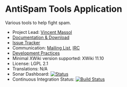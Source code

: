 # AntiSpam Tools Application

Various tools to help fight spam.

* Project Lead: [Vincent Massol](http://www.xwiki.org/xwiki/bin/view/XWiki/VincentMassol)
* [Documentation & Download](http://extensions.xwiki.org/xwiki/bin/view/Extension/AntiSpam+Tool+Application)
* [Issue Tracker](http://jira.xwiki.org/browse/ANTISPAM)
* Communication: [Mailing List](http://dev.xwiki.org/xwiki/bin/view/Community/MailingLists), [IRC](http://dev.xwiki.org/xwiki/bin/view/Community/IRC)
* [Development Practices](http://dev.xwiki.org)
* Minimal XWiki version supported: XWiki 11.10
* License: LGPL 2.1
* Translations: N/A
* Sonar Dashboard: [![Status](https://sonarcloud.io/api/project_badges/measure?project=org.xwiki.contrib:application-antispam&metric=alert_status)](https://sonarcloud.io/dashboard?id=org.xwiki.contrib:application-antispam)
* Continuous Integration Status: [![Build Status](http://ci.xwiki.org/view/Contrib/job/XWiki%20Contrib/job/application-antispam/job/master/badge/icon)](http://ci.xwiki.org/view/Contrib/job/XWiki%20Contrib/job/application-antispam/job/master/)
